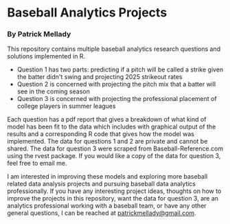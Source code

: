 # Baseball Analytics Projects
### By Patrick Mellady

This repository contains multiple baseball analytics research questions and solutions implemented in R.

* Question 1 has two parts: predicting if a pitch will be called a strike given the batter didn't swing and projecting 2025 strikeout rates
* Question 2 is concerned with projecting the pitch mix that a batter will see in the coming season
* Question 3 is concerned with projecting the professional placement of college players in summer leagues

Each question has a pdf report that gives a breakdown of what kind of model has been fit to the data which includes with graphical output of the results and a corresponding R code that gives how the model was implemented. The data for questions 1 and 2 are private and cannot be shared. The data for question 3 were scraped from Baseball-Reference.com using the rvest package. If you would like a copy of the data for question 3, feel free to email me.

I am interested in improving these models and exploring more baseball related data analysis projects and pursuing baseball data analytics professionally. If you have any interesting project ideas, thoughts on how to improve the projects in this repository, want the data for question 3, are an analytics professional working with a baseball team, or have any other general questions, I can be reached at patrickmellady@gmail.com.

